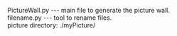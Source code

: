 PictureWall.py   ---  main file to generate the picture wall.  
filename.py      ---  tool to rename files.  
picture directory: ./myPicture/
